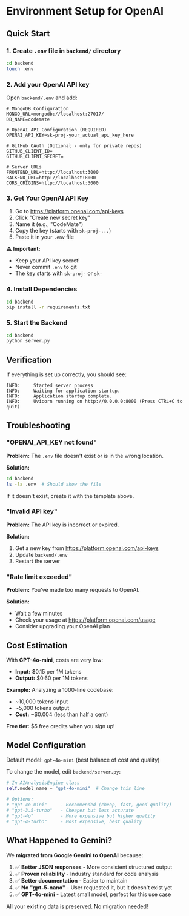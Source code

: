 # Environment Setup for OpenAI

## Quick Start

### 1. Create `.env` file in `backend/` directory

```bash
cd backend
touch .env
```

### 2. Add your OpenAI API key

Open `backend/.env` and add:

```env
# MongoDB Configuration
MONGO_URL=mongodb://localhost:27017/
DB_NAME=codemate

# OpenAI API Configuration (REQUIRED)
OPENAI_API_KEY=sk-proj-your_actual_api_key_here

# GitHub OAuth (Optional - only for private repos)
GITHUB_CLIENT_ID=
GITHUB_CLIENT_SECRET=

# Server URLs
FRONTEND_URL=http://localhost:3000
BACKEND_URL=http://localhost:8000
CORS_ORIGINS=http://localhost:3000
```

### 3. Get Your OpenAI API Key

1. Go to https://platform.openai.com/api-keys
2. Click "Create new secret key"
3. Name it (e.g., "CodeMate")
4. Copy the key (starts with `sk-proj-...`)
5. Paste it in your `.env` file

**⚠️ Important:** 
- Keep your API key secret!
- Never commit `.env` to git
- The key starts with `sk-proj-` or `sk-`

### 4. Install Dependencies

```bash
cd backend
pip install -r requirements.txt
```

### 5. Start the Backend

```bash
cd backend
python server.py
```

## Verification

If everything is set up correctly, you should see:

```
INFO:     Started server process
INFO:     Waiting for application startup.
INFO:     Application startup complete.
INFO:     Uvicorn running on http://0.0.0.0:8000 (Press CTRL+C to quit)
```

## Troubleshooting

### "OPENAI_API_KEY not found"

**Problem:** The `.env` file doesn't exist or is in the wrong location.

**Solution:**
```bash
cd backend
ls -la .env  # Should show the file
```

If it doesn't exist, create it with the template above.

### "Invalid API key"

**Problem:** The API key is incorrect or expired.

**Solution:**
1. Get a new key from https://platform.openai.com/api-keys
2. Update `backend/.env`
3. Restart the server

### "Rate limit exceeded"

**Problem:** You've made too many requests to OpenAI.

**Solution:**
- Wait a few minutes
- Check your usage at https://platform.openai.com/usage
- Consider upgrading your OpenAI plan

## Cost Estimation

With **GPT-4o-mini**, costs are very low:

- **Input:** $0.15 per 1M tokens
- **Output:** $0.60 per 1M tokens

**Example:** Analyzing a 1000-line codebase:
- ~10,000 tokens input
- ~5,000 tokens output
- **Cost:** ~$0.004 (less than half a cent)

**Free tier:** $5 free credits when you sign up!

## Model Configuration

Default model: `gpt-4o-mini` (best balance of cost and quality)

To change the model, edit `backend/server.py`:

```python
# In AIAnalysisEngine class
self.model_name = "gpt-4o-mini"  # Change this line

# Options:
# "gpt-4o-mini"     - Recommended (cheap, fast, good quality)
# "gpt-3.5-turbo"   - Cheaper but less accurate
# "gpt-4o"          - More expensive but higher quality
# "gpt-4-turbo"     - Most expensive, best quality
```

## What Happened to Gemini?

We **migrated from Google Gemini to OpenAI** because:

1. ✅ **Better JSON responses** - More consistent structured output
2. ✅ **Proven reliability** - Industry standard for code analysis
3. ✅ **Better documentation** - Easier to maintain
4. ✅ **No "gpt-5-nano"** - User requested it, but it doesn't exist yet
5. ✅ **GPT-4o-mini** - Latest small model, perfect for this use case

All your existing data is preserved. No migration needed!


